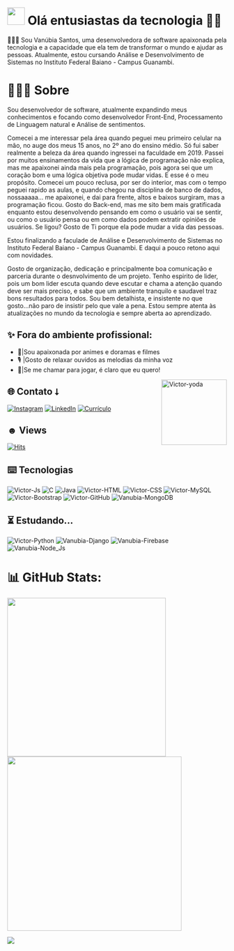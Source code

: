 # <img src="https://firebasestorage.googleapis.com/v0/b/axial-journal-411520.appspot.com/o/eu.png?alt=media&token=82cab264-0892-4b4b-a1dd-c538971f80c7" width="40px" height="40px" /> Olá entusiastas da tecnologia 👋🏼 

👩🏽‍🎓 Sou Vanúbia Santos, uma desenvolvedora de software apaixonada pela tecnologia e a capacidade que ela tem de transformar o mundo e ajudar as pessoas. Atualmente, estou cursando Análise e Desenvolvimento de Sistemas no Instituto Federal Baiano - Campus Guanambi.

# 👩🏽‍💻 Sobre

Sou desenvolvedor de software, atualmente expandindo meus conhecimentos e focando como desenvolvedor Front-End, Processamento de Linguagem natural e Análise de sentimentos.

Comecei a me interessar pela área quando peguei meu primeiro celular na mão, no auge dos meus 15 anos, no 2º ano do ensino médio. Só fui saber realmente a beleza da área quando ingressei na faculdade em 2019. Passei por muitos ensinamentos da vida que a lógica de programação não explica, mas me apaixonei ainda mais pela programação, pois agora sei que um coração bom e uma lógica objetiva pode mudar vidas. E esse é o meu propósito. Comecei um pouco reclusa, por ser do interior, mas com o tempo peguei rapido as aulas, e quando chegou na disciplina de banco de dados, nossaaaaa... me apaixonei, e dai para frente, altos e baixos surgiram, mas a programação ficou. Gosto do Back-end, mas me sito bem mais gratificada enquanto estou desenvolvendo pensando em como o usuário vai se sentir, ou como o usuário pensa ou em como dados podem extratir opiniões de usuários. Se ligou? Gosto de Ti porque ela pode mudar a vida das pessoas.

Estou finalizando a faculade de Análise e Desenvolvimento de Sistemas no Instituto Federal Baiano - Campus Guanambi. E daqui a pouco retono aqui com novidades.

Gosto de organização, dedicação e principalmente boa comunicação e parceria durante o desnvolvimento de um projeto. Tenho espirito de lider, pois um bom lider escuta quando deve escutar e chama a atenção quando deve ser mais preciso, e sabe que um ambiente tranquilo e saudavel traz bons resultados para todos. Sou bem detalhista, e insistente no que gosto...não paro de insistir pelo que vale a pena. Estou sempre atenta às atualizações no mundo da tecnologia e sempre aberta ao aprendizado.

## ✨ Fora do ambiente profissional:

- 🎥|Sou apaixonada por animes e doramas e filmes
- 🎙️ |Gosto de relaxar ouvidos as melodias da minha voz
- 👾|Se me chamar para jogar, é claro que eu quero!

<img align="right" alt="Victor-yoda" width="150" src="https://cdn.discordapp.com/attachments/753422301982097468/1153858078530342982/cat-crazy-cat.gif">

## 🌐 Contato ⭣

[![Instagram](https://img.shields.io/badge/Instagram-%23E4405F.svg?logo=Instagram&logoColor=white)](https://instagram.com/nevesfg)
[![LinkedIn](https://img.shields.io/badge/LinkedIn-%230077B5.svg?logo=linkedin&logoColor=white)](https://www.linkedin.com/in/van%C3%BAbia-santos-lima-a382862bb/)
[![Currículo](https://img.shields.io/badge/Currículo-Resume-blue)](https://firebasestorage.googleapis.com/v0/b/axial-journal-411520.appspot.com/o/Curriculo%20%20-%20Van%C3%BAbia%20Santos%20Lima.pdf?alt=media&token=fbc99940-562b-45c1-ae3b-d4ff8cbe077d)


## ☻ Views

[![Hits](https://hits.sh/github.com/nevesfg.svg?style=for-the-badge&label=Profile%20Views&color=002dff&labelColor=000000&logo=github)](https://hits.sh/github.com/Vanubia-02/)

    
## ⌨️ Tecnologias

![Victor-Js](https://img.shields.io/badge/JavaScript-323330?style=for-the-badge&logo=javascript&logoColor=F7DF1E)
![C](https://img.shields.io/badge/C-00599C?style=for-the-badge&logo=c&logoColor=white)
![Java](https://img.shields.io/badge/java-%23ED8B00.svg?style=for-the-badge&logo=openjdk&logoColor=white)
![Victor-HTML](https://img.shields.io/badge/HTML5-E34F26?style=for-the-badge&logo=html5&logoColor=white)
![Victor-CSS](https://img.shields.io/badge/CSS3-1572B6?style=for-the-badge&logo=css3&logoColor=white)
![Victor-MySQL](https://img.shields.io/badge/MySQL-005C84?style=for-the-badge&logo=mysql&logoColor=white)
![Victor-Bootstrap](https://img.shields.io/badge/Bootstrap-563D7C?style=for-the-badge&logo=bootstrap&logoColor=white)
![Victor-GitHub](https://img.shields.io/badge/GitHub-100000?style=for-the-badge&logo=github&logoColor=white)
![Vanubia-MongoDB](https://img.shields.io/badge/MongoDB-4EA94B?style=for-the-badge&logo=mongodb&logoColor=white)

  
## ⏳ Estudando...

![Victor-Python](https://img.shields.io/badge/Python-FFD43B?style=for-the-badge&logo=python&logoColor=blue)
![Vanubia-Django](https://img.shields.io/badge/Django-092E20?style=for-the-badge&logo=django&logoColor=green)
![Vanubia-Firebase](https://img.shields.io/badge/firebase-ffca28?style=for-the-badge&logo=firebase&logoColor=black)
![Vanubia-Node_Js](https://img.shields.io/badge/node_js-ffca28?style=for-the-badge&logo=node_js&logoColor=black)



# 📊 GitHub Stats:
<img src="https://github-readme-stats-wheat-two-53.vercel.app/api?username=Vanubia-02&theme=neon&hide_border=false&include_all_commits=false&count_private=false"  width="364px" />
<img src="https://github-readme-streak-stats.herokuapp.com/?user=Vanubia-02&theme=neon&hide_border=false"  width="400px" />

![](https://github-readme-stats-wheat-two-53.vercel.app/api/top-langs/?username=Vanubia-02&theme=neon&hide_border=false&include_all_commits=false&count_private=false&layout=compact)
  



